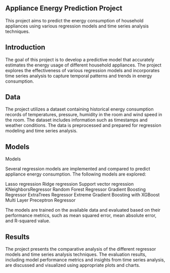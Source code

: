 ## Appliance Energy Prediction Project 

This project aims to predict the energy consumption of household appliances using various regression models and time series analysis techniques.

## Introduction

The goal of this project is to develop a predictive model that accurately estimates the energy usage of different household appliances. The project explores the effectiveness of various regression models and incorporates time series analysis to capture temporal patterns and trends in energy consumption.


## Data

The project utilizes a dataset containing historical energy consumption records of temperatures, pressure, humidity in the room and wind speed in the room. The dataset includes information such as timestamps and weather conditions. The data is preprocessed and prepared for regression modeling and time series analysis.

## Models

Models

Several regression models are implemented and compared to predict appliance energy consumption. The following models are explored:

Lasso regression
Ridge regression
Support vector regression
KNeighborsRegressor
Random Forest Regressor
Gradient Boosting Regressor
ExtraTrees Regressor
Extreme Gradient Boosting with XGBoost
Multi Layer Preceptron Regressor

The models are trained on the available data and evaluated based on their performance metrics, such as mean squared error, mean absolute error, and R-squared value.


## Results

The project presents the comparative analysis of the different regressor models and time series analysis techniques. The evaluation results, including model performance metrics and insights from time series analysis, are discussed and visualized using appropriate plots and charts.


